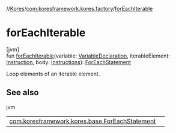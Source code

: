 //[Kores](../../index.md)/[com.koresframework.kores.factory](index.md)/[forEachIterable](for-each-iterable.md)

# forEachIterable

[jvm]\
fun [forEachIterable](for-each-iterable.md)(variable: [VariableDeclaration](../com.koresframework.kores.base/-variable-declaration/index.md), iterableElement: [Instruction](../com.koresframework.kores/-instruction/index.md), body: [Instructions](../com.koresframework.kores/-instructions/index.md)): [ForEachStatement](../com.koresframework.kores.base/-for-each-statement/index.md)

Loop elements of an iterable element.

## See also

jvm

| | |
|---|---|
| [com.koresframework.kores.base.ForEachStatement](../com.koresframework.kores.base/-for-each-statement/index.md) |  |
